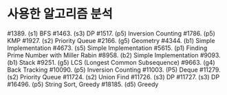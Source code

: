 # 사용한 알고리즘 분석

#1389. (s1) BFS
#1463. (s3) DP
#1517. (p5) Inversion Counting
#1786. (p5) KMP
#1927. (s2) Priority Queue
#2166. (g5) Geometry
#4344. (b1) Simple Implementation
#4673. (s5) Simple Implementation
#5615. (p1) Finding Prime Number with Miller Rabin
#8958. (b2) Simple Implementation
#9093. (b1) Stack
#9251. (g5) LCS (Longest Common Subsequence)
#9663. (g4) Back Tracking
#10090. (p5) Inversion Counting
#11003. (P5) Deque
#11279. (s2) Priority Queue
#11724. (s2) Union Find
#11726. (s3) DP
#11727. (s3) DP
#16496. (p5) String Sort, Greedy
#18185. (d5) Greedy